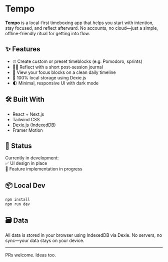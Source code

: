 # Tempo

**Tempo** is a local-first timeboxing app that helps you start with intention, stay focused, and reflect afterward. No accounts, no cloud—just a simple, offline-friendly ritual for getting into flow.

## ✨ Features

- ⏱ Create custom or preset timeblocks (e.g. Pomodoro, sprints)
- 🧘‍♂️ Reflect with a short post-session journal
- 📅 View your focus blocks on a clean daily timeline
- 💾 100% local storage using Dexie.js
- 🌓 Minimal, responsive UI with dark mode

## 🛠 Built With

- React + Next.js
- Tailwind CSS
- Dexie.js (IndexedDB)
- Framer Motion

## 🚧 Status

Currently in development:  
✅ UI design in place  
🔧 Feature implementation in progress

## 📦 Local Dev

```bash
npm install
npm run dev
````

## 🗃 Data

All data is stored in your browser using IndexedDB via Dexie. No servers, no sync—your data stays on your device.

---

PRs welcome. Ideas too.
